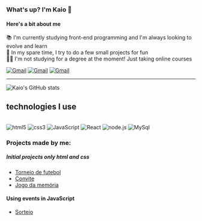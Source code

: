 ### What's up? I'm Kaio 👋
 
 #### Here's a bit about me
 📚 I'm currently studying front-end programming and I'm always looking to evolve and learn
 <br>
 👾 In my spare time, I try to do a few small projects for fun
 <br>
 🧑‍🎓 I'm not studying for a degree at the moment! Just taking online courses



[![Gmail](https://img.shields.io/badge/Gmail-D14836?style=for-the-badge&logo=gmail&logoColor=yellow)](https://mail.google.com/mail/u/0/#inbox)
[![Gmail](https://img.shields.io/badge/Instagram-E4405F?style=for-the-badge&logo=instagram&logoColor=indigo)](https://www.instagram.com/silva._kaiio/)
[![Gmail](https://img.shields.io/badge/WhatsApp-25D366?style=for-the-badge&logo=whatsapp&logoColor=white)](https://wa.me/qr/PVJYPBLPALJJN1)
***

![Kaio's GitHub stats](https://github-readme-stats.vercel.app/api?username=OkaioSilva&show_icons=true&theme=cobalt)

## technologies I use

<div style="display: inline_block"><br>
    <img src = "https://img.shields.io/badge/HTML5-E34F26?style=for-the-badge&logo=html5&logoColor=white" alt = "html5">
    <img src = "https://img.shields.io/badge/CSS3-1572B6?style=for-the-badge&logo=css3&logoColor=white" alt = "css3">
    <img src = "https://img.shields.io/badge/JavaScript-F7DF1E?style=for-the-badge&logo=javascript&logoColor=black" alt = "JavaScript">
    <img src = "https://img.shields.io/badge/React-20232A?style=for-the-badge&logo=react&logoColor=61DAFB" alt = "React">
    <img src = "https://img.shields.io/badge/Node.js-43853D?style=for-the-badge&logo=node.js&logoColor=white" alt = "node.js">
    <img src = "https://img.shields.io/badge/MySQL-005C84?style=for-the-badge&logo=mysql&logoColor=white" alt = "MySql">

</div>


### Projects made by me:

##### Initial projects only html and css

- [Torneio de futebol](https://okaiosilva.github.io/Torneio/)
- [Convite](https://okaiosilva.github.io/pedido/)
- [Jogo da memória](https://okaiosilva.github.io/jogo-da-memoria/)

#### Using events in JavaScript
- [Sorteio](https://okaiosilva.github.io/sorteio_Sv/)

